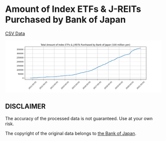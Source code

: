 # Amount of Index ETFs & J-REITs Purchased by Bank of Japan

[CSV Data](data/processed/boj_etf_reit_amount.csv)

<img src="reports/figures/total_amount_purchased_etf_reit.png" width="800px" alt="Figure: time series of total amount of index ETFs & J-REITs purchased by BOJ">

## DISCLAIMER
The accuracy of the processed data is not guaranteed. Use at your own risk.


The copyright of the original data belongs to [the Bank of Japan](https://www.boj.or.jp/en/index.htm/).
